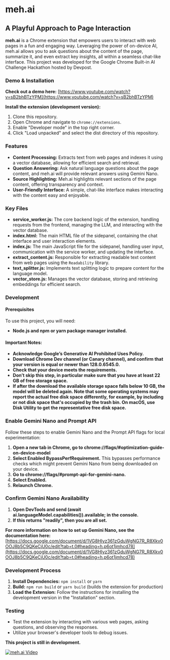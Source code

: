 # meh.ai  
## A Playful Approach to Page Interaction

**meh.ai** is a Chrome extension that empowers users to interact with web pages in a fun and engaging way. Leveraging the power of on-device AI, meh.ai allows you to ask questions about the content of the page, summarize it, and even extract key insights, all within a seamless chat-like interface. This project was developed for the Google Chrome Built-in AI Challenge Hackathon hosted by Devpost.

### Demo & Installation

**Check out a demo here:** [https://www.youtube.com/watch?v=sB2bhBTzYPM](https://www.youtube.com/watch?v=sB2bhBTzYPM)

**Install the extension (development version):**

1. Clone this repository.
2. Open Chrome and navigate to `chrome://extensions`.
3. Enable "Developer mode" in the top right corner.
4. Click "Load unpacked" and select the dist directory of this repository.

### Features

- **Content Processing:** Extracts text from web pages and indexes it using a vector database, allowing for efficient search and retrieval.
- **Question Answering:** Ask natural language questions about the page content, and meh.ai will provide relevant answers using Gemini Nano.
- **Source Highlighting:** Meh.ai highlights relevant sections of the page content, offering transparency and context.
- **User-Friendly Interface:** A simple, chat-like interface makes interacting with the content easy and enjoyable. 

### Key Files

- **service_worker.js:** The core backend logic of the extension, handling requests from the frontend, managing the LLM, and interacting with the vector database.
- **index.html:** The main HTML file of the sidepanel, containing the chat interface and user interaction elements.
- **index.js:** The main JavaScript file for the sidepanel, handling user input, communication with the service worker, and updating the interface.
- **extract_content.js:** Responsible for extracting readable text content from web pages using the `Readability` library.
- **text_splitter.js:** Implements text splitting logic to prepare content for the language model.
- **vector_store.js:** Manages the vector database, storing and retrieving embeddings for efficient search.

### Development

#### Prerequisites

To use this project, you will need:

* **Node.js and npm or yarn package manager installed.**

#### Important Notes:

* **Acknowledge Google’s Generative AI Prohibited Uses Policy.**
* **Download Chrome Dev channel (or Canary channel), and confirm that your version is equal or newer than 128.0.6545.0.**
* **Check that your device meets the requirements.**
* **Don’t skip this step, in particular make sure that you have at least 22 GB of free storage space.**
* **If after the download the available storage space falls below 10 GB, the model will be deleted again. Note that some operating systems may report the actual free disk space differently, for example, by including or not disk space that's occupied by the trash bin. On macOS, use Disk Utility to get the representative free disk space.**

### Enable Gemini Nano and Prompt API

Follow these steps to enable Gemini Nano and the Prompt API flags for local experimentation:

1. **Open a new tab in Chrome, go to chrome://flags/#optimization-guide-on-device-model**
2. **Select Enabled BypassPerfRequirement.** This bypasses performance checks which might prevent Gemini Nano from being downloaded on your device.
3. **Go to chrome://flags/#prompt-api-for-gemini-nano.**
4. **Select Enabled.**
5. **Relaunch Chrome.**

### Confirm Gemini Nano Availability

1. **Open DevTools and send (await ai.languageModel.capabilities()).available; in the console.**
2. **If this returns "readily", then you are all set.** 

**For more information on how to set up Gemini Nano, see the documentation here:** [https://docs.google.com/document/d/1VG8HIyz361zGduWgNG7R_R8Xkv0OOJ8b5C9QKeCjU0c/edit?tab=t.0#heading=h.p6ot1jmhcd78](https://docs.google.com/document/d/1VG8HIyz361zGduWgNG7R_R8Xkv0OOJ8b5C9QKeCjU0c/edit?tab=t.0#heading=h.p6ot1jmhcd78)

### Development Process

1. **Install Dependencies:** `npm install` or `yarn` 
2. **Build:** `npm run build` or `yarn build` (builds the extension for production)
3. **Load the Extension:** Follow the instructions for installing the development version in the "Installation" section.

### Testing

- Test the extension by interacting with various web pages, asking questions, and observing the responses.
- Utilize your browser's developer tools to debug issues.

**This project is still in development.**

[![meh.ai Video](https://img.youtube.com/vi/sB2bhBTzYPM/0.jpg)](https://www.youtube.com/watch?v=sB2bhBTzYPM "meh.ai Video")
